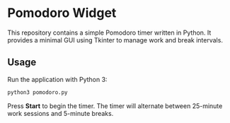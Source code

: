 # Pomodoro Widget

This repository contains a simple Pomodoro timer written in Python. It provides a minimal GUI using Tkinter to manage work and break intervals.

## Usage

Run the application with Python 3:

```bash
python3 pomodoro.py
```

Press **Start** to begin the timer. The timer will alternate between 25-minute work sessions and 5-minute breaks.
